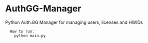 # AuthGG-Manager
Python Auth.GG Manager for managing users, licenses and HWIDs

```
  How to run:
    python main.py
```
